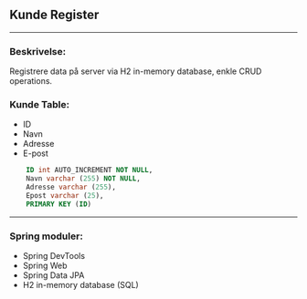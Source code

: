 ﻿## Kunde Register 

--- 
### Beskrivelse:
Registrere data på server via H2 in-memory database, enkle CRUD operations.

### Kunde Table:
* ID
* Navn
* Adresse
* E-post

```sql
    ID int AUTO_INCREMENT NOT NULL,
    Navn varchar (255) NOT NULL,
    Adresse varchar (255),
    Epost varchar (25),
    PRIMARY KEY (ID)

```
---

### Spring moduler:
* Spring DevTools
* Spring Web
* Spring Data JPA
* H2 in-memory database (SQL)

